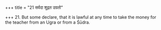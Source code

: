 +++
title = "21 सर्वदा शूद्रत उग्रतो"

+++
21. But some declare, that it is lawful at any time to take the money for the teacher from an Ugra or from a Śūdra.
